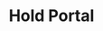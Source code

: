---
title: "Hold Portal"

spell:
  schools:
    - name:        "Abjuration"
      subschools:  []
      descriptors: []
  classes:
    - name:  "Sorcerer/Wizard"
      abbr:  "Sor/Wiz"
      level: 1
  components:         [V]
  castingTime:        "1 standard action"
  range:              "Medium (100 ft. + 10 ft./level)"
  target:             "One portal, up to 20 sq. ft./level"
  duration:           "1 min./level"
  dismissable:        true
  savingThrow:        "None"
  spellResistance:    "No"
  description:        |
    This spell magically holds shut a door, gate, window, or shutter of wood, metal, or stone. The magic affects the portal just as if it were securely closed and normally locked. A knock spell or a successful dispel magic spell can negate a hold portal spell.

    For a portal affected by this spell, add 5 to the normal DC for forcing open the portal.
---